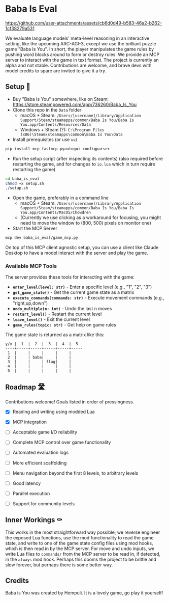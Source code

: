 # Baba Is Eval

https://github.com/user-attachments/assets/cb6d0d49-b583-46a2-b262-1cf38279a531

We evaluate language models' meta-level reasoning in an interactive setting, like the upcoming ARC-AGI-3, except we use the brilliant puzzle game "Baba Is You". In short, the player manipulates the game rules by pushing word blocks around to form or destroy rules. We provide an MCP server to interact with the game in text format. The project is currently an alpha and not stable. Contributions are welcome, and brave devs with model credits to spare are invited to give it a try.

## Setup 🔩

- Buy "Baba Is You" somewhere, like on Steam: https://store.steampowered.com/app/736260/Baba_Is_You
- Clone this repo in the `Data` folder
   - macOS + Steam: `/Users/[username]/Library/Application Support/Steam/steamapps/common/Baba Is You/Baba Is You.app/Contents/Resources/Data`
   - Windows + Steam (?): `C:\Program Files (x86)\Steam\steamapps\common\Baba Is You\Data`
- Install prerequisites (or use `uv`)
```bash
pip install mcp fastmcp pyautogui configparser
```
- Run the setup script (after inspecting its contents) (also required before restarting the game, and for changes to `io.lua` which in turn require restarting the game)
```bash
cd baba_is_eval
chmod +x setup.sh
./setup.sh
```
- Open the game, preferably in a command line
   - macOS + Steam: `/Users/[username]/Library/Application Support/Steam/steamapps/common/Baba Is You/Baba Is You.app/Contents/MacOS/Chowdren`
   - (Currently we use clicking as a workaround for focusing, you might need to move the window to (800, 500) pixels on monitor one)
- Start the MCP Server
```bash
mcp dev baba_is_eval/game_mcp.py
```

On top of this MCP client agnostic setup, you can use a client like Claude Desktop to have a model interact with the server and play the game.

### Available MCP Tools

The server provides these tools for interacting with the game:

- **`enter_level(level: str)`** - Enter a specific level (e.g., "1", "2", "3")
- **`get_game_state()`** - Get the current game state as a matrix
- **`execute_commands(commands: str)`** - Execute movement commands (e.g., "right,up,down")
- **`undo_multiple(n: int)`** - Undo the last n moves
- **`restart_level()`** - Restart the current level
- **`leave_level()`** - Exit the current level
- **`game_rules(topic: str)`** - Get help on game rules

The game state is returned as a matrix like this:
```
y/x |  1  |  2  |  3  |  4  |  5  
----+-----+-----+-----+-----+-----
 1  |     |     |     |     |     
 2  |     | baba|     |     |     
 3  |     |     | flag|     |     
 4  |     |     |     |     |     
 5  |     |     |     |     |     
```

## Roadmap 🛣️

Contributions welcome! Goals listed in order of pressingness.

- [x] Reading and writing using modded Lua
- [x] MCP integration
- [ ] Acceptable game I/O reliability
- [ ] Complete MCP control over game functionality
- [ ] Automated evaluation logs
- [ ] More efficient scaffolding
- [ ] Menu navigation beyond the first 8 levels, to arbitrary levels
- [ ] Good latency
- [ ] Parallel execution
- [ ] Support for community levels


## Inner Workings ⚰️

This works in the most straightforward way possible; we reverse engineer the exposed Lua functions, use the mod functionality to read the game state, and write to one of the game state config files using mod hooks, which is then read in by the MCP server. For move and undo inputs, we write Lua files to `commands/` from the MCP server to be read in, if detected, in the `always` mod hook. Perhaps this dooms the project to be brittle and slow forever, but perhaps there is some better way. 


## Credits
Baba is You was created by Hempuli. It is a lovely game, go play it yourself!
